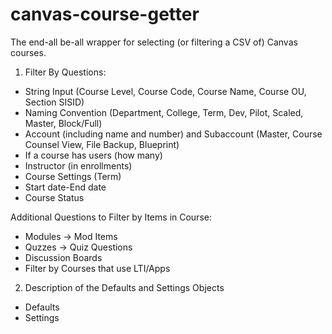 # canvas-course-getter
The end-all be-all wrapper for selecting (or filtering a CSV of) Canvas courses.

1. Filter By Questions: 
  - String Input (Course Level, Course Code, Course Name, Course OU, Section SISID)
  - Naming Convention (Department, College, Term, Dev, Pilot, Scaled, Master, Block/Full)
  - Account (including name and number) and Subaccount (Master, Course Counsel View, File Backup, Blueprint)
  - If a course has users (how many)
  - Instructor (in enrollments)
  - Course Settings (Term)
  - Start date-End date
  - Course Status
  
Additional Questions to Filter by Items in Course:
  - Modules -> Mod Items
  - Quzzes -> Quiz Questions
  - Discussion Boards
  - Filter by Courses that use LTI/Apps

2. Description of the Defaults and Settings Objects
 - Defaults
 - Settings
